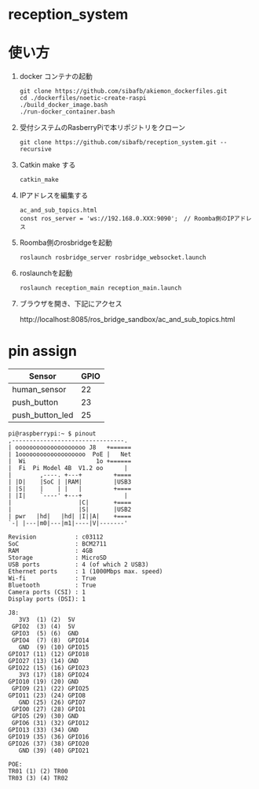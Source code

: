 # reception_system

# 使い方

1. docker コンテナの起動

   ```
   git clone https://github.com/sibafb/akiemon_dockerfiles.git
   cd ./dockerfiles/noetic-create-raspi
   ./build_docker_image.bash
   ./run-docker_container.bash
   ```

1. 受付システムのRasberryPiで本リポジトリをクローン

   ```
   git clone https://github.com/sibafb/reception_system.git --recursive
   ```

1. Catkin make する

   ```
   catkin_make 
   ```

1. IPアドレスを編集する


   ```
   ac_and_sub_topics.html
   const ros_server = 'ws://192.168.0.XXX:9090';　// Roomba側のIPアドレス
   ```

1. Roomba側のrosbridgeを起動

   ```
   roslaunch rosbridge_server rosbridge_websocket.launch
   ```

1. roslaunchを起動

   ```
   roslaunch reception_main reception_main.launch
   ```

1. ブラウザを開き、下記にアクセス

   http://localhost:8085/ros_bridge_sandbox/ac_and_sub_topics.html


# pin assign

|  Sensor  |  GPIO  |
| ---- | ---- |
|  human_sensor  |  22  |
|  push_button  |  23  |
|  push_button_led  |  25  |

```
pi@raspberrypi:~ $ pinout
,--------------------------------.
| oooooooooooooooooooo J8   +======
| 1ooooooooooooooooooo  PoE |   Net
|  Wi                    1o +======
|  Fi  Pi Model 4B  V1.2 oo      |
|        ,----. +---+         +====
| |D|    |SoC | |RAM|         |USB3
| |S|    |    | |   |         +====
| |I|    `----' +---+            |
|                   |C|       +====
|                   |S|       |USB2
| pwr   |hd|   |hd| |I||A|    +====
`-| |---|m0|---|m1|----|V|-------'

Revision           : c03112
SoC                : BCM2711
RAM                : 4GB
Storage            : MicroSD
USB ports          : 4 (of which 2 USB3)
Ethernet ports     : 1 (1000Mbps max. speed)
Wi-fi              : True
Bluetooth          : True
Camera ports (CSI) : 1
Display ports (DSI): 1

J8:
   3V3  (1) (2)  5V    
 GPIO2  (3) (4)  5V    
 GPIO3  (5) (6)  GND   
 GPIO4  (7) (8)  GPIO14
   GND  (9) (10) GPIO15
GPIO17 (11) (12) GPIO18
GPIO27 (13) (14) GND   
GPIO22 (15) (16) GPIO23
   3V3 (17) (18) GPIO24
GPIO10 (19) (20) GND   
 GPIO9 (21) (22) GPIO25
GPIO11 (23) (24) GPIO8 
   GND (25) (26) GPIO7 
 GPIO0 (27) (28) GPIO1 
 GPIO5 (29) (30) GND   
 GPIO6 (31) (32) GPIO12
GPIO13 (33) (34) GND   
GPIO19 (35) (36) GPIO16
GPIO26 (37) (38) GPIO20
   GND (39) (40) GPIO21

POE:
TR01 (1) (2) TR00
TR03 (3) (4) TR02
```
